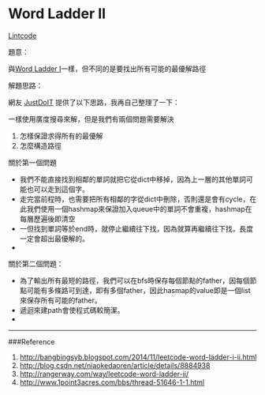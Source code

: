 # Word Ladder II

[Lintcode]()

題意：

與[Word Ladder I](unknown/word_ladder_i.md)一樣，但不同的是要找出所有可能的最優解路徑

解題思路：

網友 [JustDoIT](http://www.cnblogs.com/TenosDoIt/p/3443512.html) 提供了以下思路，我再自己整理了一下：

一樣使用廣度搜尋來解，但是我們有兩個問題需要解決

1. 怎樣保證求得所有的最優解
2. 怎麼構造路徑


關於第一個問題
* 我們不能直接找到相鄰的單詞就把它從dict中移掉，因為上一層的其他單詞可能也可以走到這個字。
* 走完當前程時，也需要把所有相鄰的字從dict中刪除，否則還是會有cycle，在此我們使用一個hashmap來保證加入queue中的單詞不會重複，hashmap在每層歷遍後即清空
* 一但找到單詞等於end時，就停止繼續往下找，因為就算再繼續往下找，長度一定會超出最優解的。
* 

關於第二個問題：
* 為了輸出所有最短的路徑，我們可以在bfs時保存每個節點的father，因每個節點可能有多條路可到達，即有多個father，因此hasmap的value即是一個list來保存所有可能的father。
* 遞迴來建path會使程式碼較簡潔。
* 




---
###Reference
1. http://bangbingsyb.blogspot.com/2014/11/leetcode-word-ladder-i-ii.html
2. http://blog.csdn.net/niaokedaoren/article/details/8884938
3. http://rangerway.com/way/leetcode-word-ladder-ii/
4. http://www.1point3acres.com/bbs/thread-51646-1-1.html
